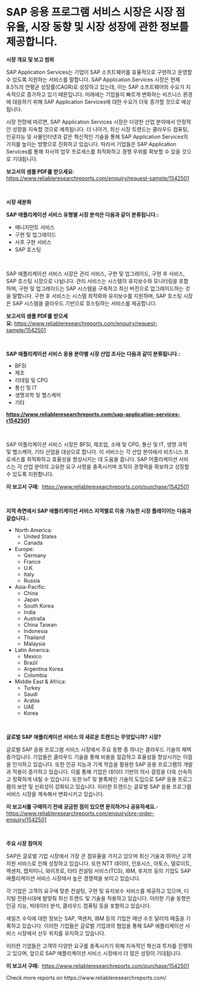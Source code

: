 <p><h1>SAP 응용 프로그램 서비스 시장은 시장 점유율, 시장 동향 및 시장 성장에 관한 정보를 제공합니다.</h1></p><p><strong>시장 개요 및 보고 범위</strong></p>
<p><p>SAP Application Services는 기업이 SAP 소프트웨어를 효율적으로 구현하고 운영할 수 있도록 지원하는 서비스를 말합니다. SAP Application Services 시장은 현재 8.5%의 연평균 성장률(CAGR)로 성장하고 있는데, 이는 SAP 소프트웨어의 수요가 지속적으로 증가하고 있기 때문입니다. 미래에는 기업들이 빠르게 변화하는 비즈니스 환경에 대응하기 위해 SAP Application Services에 대한 수요가 더욱 증가할 것으로 예상됩니다.</p><p>시장 전망에 따르면, SAP Application Services 시장은 다양한 산업 분야에서 안정적인 성장을 지속할 것으로 예측됩니다. 더 나아가, 최신 시장 트렌드는 클라우드 컴퓨팅, 인공지능 및 사물인터넷과 같은 혁신적인 기술을 통해 SAP Application Services의 가치를 높이는 방향으로 진화하고 있습니다. 따라서 기업들은 SAP Application Services를 통해 자사의 업무 프로세스를 최적화하고 경쟁 우위를 확보할 수 있을 것으로 기대됩니다.</p></p>
<p><strong>보고서의 샘플 PDF를 받으세요:</strong> <a href="https://www.reliableresearchreports.com/enquiry/request-sample/1542501">https://www.reliableresearchreports.com/enquiry/request-sample/1542501</a></p>
<p>&nbsp;</p>
<p><strong>시장 세분화</strong></p>
<p><strong>SAP 애플리케이션 서비스 유형별 시장 분석은 다음과 같이 분류됩니다.:</strong></p>
<p><ul><li>매니지먼트 서비스</li><li>구현 및 업그레이드</li><li>사후 구현 서비스</li><li>SAP 호스팅</li></ul></p>
<p>&nbsp;</p>
<p><p>SAP 애플리케이션 서비스 시장은 관리 서비스, 구현 및 업그레이드, 구현 후 서비스, SAP 호스팅 시장으로 나뉩니다. 관리 서비스는 시스템의 유지보수와 모니터링을 포함하며, 구현 및 업그레이드는 SAP 시스템을 구축하고 최신 버전으로 업그레이드하는 것을 말합니다. 구현 후 서비스는 시스템 최적화와 유지보수를 지원하며, SAP 호스팅 시장은 SAP 시스템을 클라우드 기반으로 호스팅하는 서비스를 제공합니다.</p></p>
<p><strong>보고서의 샘플 PDF를 받으세요:</strong>&nbsp;<a href="https://www.reliableresearchreports.com/enquiry/request-sample/1542501">https://www.reliableresearchreports.com/enquiry/request-sample/1542501</a></p>
<p>&nbsp;</p>
<p><strong> SAP 애플리케이션 서비스 응용 분야별 시장 산업 조사는 다음과 같이 분류됩니다.:</strong></p>
<p><ul><li>BFSI</li><li>제조</li><li>리테일 및 CPG</li><li>통신 및 IT</li><li>생명과학 및 헬스케어</li><li>기타</li></ul></p>
<p><strong><a href="https://www.reliableresearchreports.com/sap-application-services-r1542501">https://www.reliableresearchreports.com/sap-application-services-r1542501</a></strong></p>
<p>&nbsp;</p>
<p><p>SAP 어플리케이션 서비스 시장은 BFSI, 제조업, 소매 및 CPG, 통신 및 IT, 생명 과학 및 헬스케어, 기타 산업을 대상으로 합니다. 이 서비스는 각 산업 분야에서 비즈니스 프로세스를 최적화하고 효율성을 향상시키는 데 도움을 줍니다. SAP 어플리케이션 서비스는 각 산업 분야의 고유한 요구 사항을 충족시키며 조직이 경쟁력을 확보하고 성장할 수 있도록 지원합니다.</p></p>
<p><strong>이 보고서 구매:</strong>&nbsp; <a href="https://www.reliableresearchreports.com/purchase/1542501">https://www.reliableresearchreports.com/purchase/1542501</a></p>
<p>&nbsp;</p>
<p><strong>지역 측면에서 SAP 애플리케이션 서비스 지역별로 이용 가능한 시장 플레이어는 다음과 같습니다.:</strong></p>
<p><ul>
    <li>
        North America:
        <ul>
            <li>United States</li>
            <li>Canada</li>
        </ul>
    </li>
    <li>
        Europe:
        <ul>
            <li>Germany</li>
            <li>France</li>
            <li>U.K.</li>
            <li>Italy</li>
            <li>Russia</li>
        </ul>
    </li>
    <li>
        Asia-Pacific:
        <ul>
            <li>China</li>
            <li>Japan</li>
            <li>South Korea</li>
            <li>India</li>
            <li>Australia</li>
            <li>China Taiwan</li>
            <li>Indonesia</li>
            <li>Thailand</li>
            <li>Malaysia</li>
        </ul>
    </li>
    <li>
        Latin America:
        <ul>
            <li>Mexico</li>
            <li>Brazil</li>
            <li>Argentina Korea</li>
            <li>Colombia</li>
        </ul>
    </li>
    <li>
        Middle East & Africa:
        <ul>
            <li>Turkey</li>
            <li>Saudi</li>
            <li>Arabia</li>
            <li>UAE</li>
            <li>Korea</li>
        </ul>
    </li>
    </ul></p>
<p>&nbsp;</p>
<p><strong>글로벌 SAP 애플리케이션 서비스 의 새로운 트렌드는 무엇입니까? 시장?</strong></p>
<p><p>글로벌 SAP 응용 프로그램 서비스 시장에서 주요 동향 중 하나는 클라우드 기술의 채택 증가입니다. 기업들은 클라우드 기술을 통해 비용을 절감하고 효율성을 향상시키는 이점을 인식하고 있습니다. 또한 인공 지능과 기계 학습을 활용한 SAP 응용 프로그램의 개발과 적용이 증가하고 있습니다. 이를 통해 기업은 데이터 기반의 의사 결정을 더욱 신속하고 정확하게 내릴 수 있습니다. 또한 IoT 및 블록체인 기술의 도입으로 SAP 응용 프로그램의 보안 및 신뢰성이 강화되고 있습니다. 이러한 트렌드는 글로벌 SAP 응용 프로그램 서비스 시장을 계속해서 변화시키고 있습니다.</p></p>
<p><strong>이 보고서를 구매하기 전에 궁금한 점이 있으면 문의하거나 공유하세요.</strong>- <a href="https://www.reliableresearchreports.com/enquiry/pre-order-enquiry/1542501">https://www.reliableresearchreports.com/enquiry/pre-order-enquiry/1542501</a></p>
<p>&nbsp;</p>
<p><strong>주요 시장 참여자</strong></p>
<p><p>SAP은 글로벌 기업 시장에서 가장 큰 점유율을 가지고 있으며 최신 기술과 뛰어난 고객 지원 서비스로 인해 성장하고 있습니다. 또한 NTT 데이터, 인포시스, 아토스, 델로이트, 액센처, 캡저미니, 와이프로, 타타 컨설팅 서비스(TCS), IBM, 후지쯔 등의 기업도 SAP 애플리케이션 서비스 시장에서 높은 경쟁력을 보이고 있습니다.</p><p>각 기업은 고객의 요구에 맞춘 컨설팅, 구현 및 유지보수 서비스를 제공하고 있으며, 디지털 전환시대에 발맞춰 최신 트렌드 및 기술을 적용하고 있습니다. 이러한 기술 동향은 인공 지능, 빅데이터 분석, 클라우드 컴퓨팅 등을 포함하고 있습니다.</p><p>세일즈 수익에 대한 정보는 SAP, 액센처, IBM 등의 기업은 매년 수조 달러의 매출을 기록하고 있습니다. 이러한 기업들은 글로벌 기업과의 협업을 통해 SAP 애플리케이션 서비스 시장에서 선두 위치를 유지하고 있습니다.</p><p>이러한 기업들은 고객의 다양한 요구를 충족시키기 위해 지속적인 혁신과 투자를 진행하고 있으며, 앞으로 SAP 애플리케이션 서비스 시장에서 더 많은 성장이 기대됩니다.</p></p>
<p><strong>이 보고서 구매:</strong>&nbsp;&nbsp;<a href="https://www.reliableresearchreports.com/purchase/1542501">https://www.reliableresearchreports.com/purchase/1542501</a></p>
<p>Check more reports on https://www.reliableresearchreports.com/</p>